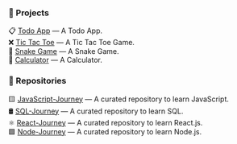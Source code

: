 ### 🚀 Projects
📋 [Todo App](https://github.com/faraazkhan20/todo-app) — A Todo App.  
❌ [Tic Tac Toe](https://github.com/faraazkhan20/tictactoe-app) — A Tic Tac Toe Game.  
🐍 [Snake Game](https://github.com/faraazkhan20/snake-game) — A Snake Game.  
🧮 [Calculator](https://github.com/faraazkhan20/calculator) — A Calculator.
<!-- - 🔗 [Project 2](https://github.com/faraazkhan20/project2) — Brief description of Project 2 -->
<!-- - 🔗 [Project 3](https://github.com/faraazkhan20/project3) — Brief description of Project 3 -->
<!-- - 🔗 [Project 4](https://github.com/faraazkhan20/project4) — Brief description of Project 4 -->
<!-- - 🔗 [Project 5](https://github.com/faraazkhan20/project5) — Brief description of Project 5 -->
<!-- - 🔗 [Project 6](https://github.com/faraazkhan20/project6) — Brief description of Project 6 -->

### 📁 Repositories
🟨 [JavaScript-Journey](https://github.com/faraazkhan20/JavaScript-Journey) — A curated repository to learn JavaScript.  
🛢️ [SQL-Journey](https://github.com/faraazkhan20/SQL-Journey) — A curated repository to learn SQL.  
⚛️ [React-Journey](https://github.com/faraazkhan20/React-Journey) — A curated repository to learn React.js.  
🟩 [Node-Journey](https://github.com/faraazkhan20/Node-Journey) — A curated repository to learn Node.js.  

<!-- | Basic | Intermediate | Advanced |
|--------|--------|--------|
| 📋 [Todo App](https://github.com/yourusername/project1) — A Todo App. <br> ❌ [Tic Tac Toe](https://github.com/yourusername/project1) — A Tic Tac Toe Game. <br> ❌ [Chat App](https://github.com/yourusername/project1) — A Tic Tac Toe Game. | Cooking... | Cooking... | -->
<!-- - 🚀 **[Project 1](https://github.com/yourusername/project1)** — Brief one-liner
- 🎯 **[Project 2](https://github.com/yourusername/project2)** — Brief one-liner
- 🛠️ **[Project 3](https://github.com/yourusername/project3)** — Brief one-liner
- 💬 **[Chat App](https://github.com/yourusername/chat-app)** — Real-time messaging with auth
- 📅 **[Task Planner](https://github.com/yourusername/task-planner)** — Full CRUD productivity tool
- 🖼️ **[Portfolio Site](https://github.com/yourusername/portfolio)** — Personal site with projects
➡️ *Check the pinned ones too above!* -->
<!-- comment -->
